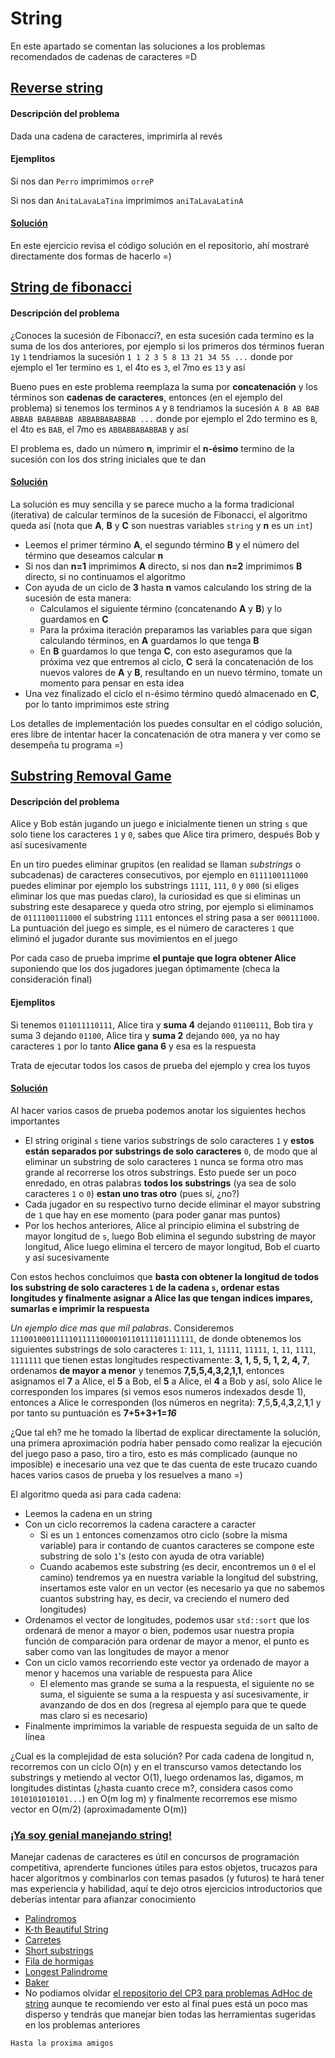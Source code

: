 # String
En este apartado se comentan las soluciones a los problemas recomendados de cadenas de caracteres =D

## [Reverse string](https://omegaup.com/arena/problem/Reverse-String/#problems)
#### Descripción del problema
Dada una cadena de caracteres, imprimirla al revés

#### Ejemplitos
Si nos dan `Perro` imprimimos `orreP`

Si nos dan `AnitaLavaLaTina` imprimimos `aniTaLavaLatinA`

#### [Solución](https://github.com/CPCESFM/Material-Apoyo-Tutoriales/blob/master/string/Reverse_string.md)
En este ejercicio revisa el código solución en el repositorio, ahí mostraré directamente dos formas de hacerlo =)

## [String de fibonacci](https://omegaup.com/arena/problem/Fibonacci-String/#problems)
#### Descripción del problema
¿Conoces la sucesión de Fibonacci?, en esta sucesión cada termino es la suma de los dos anteriores, por ejemplo si los primeros dos términos fueran `1`y `1` tendriamos la sucesión `1 1 2 3 5 8 13 21 34 55 ...` donde por ejemplo el 1er termino es `1`, el 4to es `3`, el 7mo es `13` y así

Bueno pues en este problema reemplaza la suma por **concatenación** y los términos son **cadenas de caracteres**, entonces (en el ejemplo del problema) si tenemos los terminos `A` y `B` tendriamos la sucesión `A B AB BAB ABBAB BABABBAB ABBABBABABBAB ...` donde por ejemplo el 2do termino es `B`, el 4to es `BAB`, el 7mo es `ABBABBABABBAB` y así

El problema es, dado un número **n**, imprimir el **n-ésimo** termino de la sucesión con los dos string iniciales que te dan

#### [Solución](https://github.com/CPCESFM/Material-Apoyo-Tutoriales/blob/master/string/String_de_Fibonacci.cpp)
La solución es muy sencilla y se parece mucho a la forma tradicional (iterativa) de calcular terminos de la sucesión de Fibonacci, el algoritmo queda así (nota que **A**, **B** y **C** son nuestras variables `string` y **n** es un `int`)
+ Leemos el primer término **A**, el segundo término **B** y el número del término que deseamos calcular **n**
+ Si nos dan **n=1** imprimimos **A** directo, si nos dan **n=2** imprimimos **B** directo, si no continuamos el algoritmo
+ Con ayuda de un ciclo de **3** hasta **n** vamos calculando los string de la sucesión de esta manera:
	+ Calculamos el siguiente término (concatenando **A** y **B**) y lo guardamos en **C**
	+ Para la próxima iteración preparamos las variables para que sigan calculando términos, en **A** guardamos lo que tenga **B**
	+ En **B** guardamos lo que tenga **C**, con esto aseguramos que la próxima vez que entremos al ciclo, **C** será la concatenación de los nuevos valores de **A** y **B**, resultando en un nuevo término, tomate un momento para pensar en esta idea
+ Una vez finalizado el ciclo el n-ésimo término quedó almacenado en **C**, por lo tanto imprimimos este string

Los detalles de implementación los puedes consultar en el código solución, eres libre de intentar hacer la concatenación de otra manera y ver como se desempeña tu programa =)

## [Substring Removal Game](https://codeforces.com/contest/1398/problem/B)
#### Descripción del problema
Alice y Bob están jugando un juego e inicialmente tienen un string `s` que solo tiene los caracteres `1` y `0`, sabes que Alice tira primero, después Bob y así sucesivamente

En un tiro puedes eliminar grupitos (en realidad se llaman _substrings_ o subcadenas) de caracteres consecutivos, por ejemplo en `0111100111000` puedes eliminar por ejemplo los substrings `1111`, `111`, `0` y `000` (si eliges eliminar los que mas puedas claro), la curiosidad es que si eliminas un substring este desaparece y queda otro string, por ejemplo si eliminamos de `0111100111000` el substring `1111` entonces el string pasa a ser `000111000`. La puntuación del juego es simple, es el número de caracteres `1` que eliminó el jugador durante sus movimientos en el juego

Por cada caso de prueba imprime **el puntaje que logra obtener Alice** suponiendo que los dos jugadores juegan óptimamente (checa la consideración final)

#### Ejemplitos
Si tenemos `011011110111`, Alice tira y **suma 4** dejando `01100111`, Bob tira y suma 3 dejando `01100`, Alice tira y **suma 2** dejando `000`, ya no hay caracteres `1` por lo tanto **Alice gana 6** y esa es la respuesta

Trata de ejecutar todos los casos de prueba del ejemplo y crea los tuyos

#### [Solución](https://github.com/CPCESFM/Material-Apoyo-Tutoriales/blob/master/string/Substring_Removal_Game.cpp)
Al hacer varios casos de prueba podemos anotar los siguientes hechos importantes
+ El string original `s` tiene varios substrings de solo caracteres `1` y **estos están separados por substrings de solo caracteres** `0`, de modo que al eliminar un substring de solo caracteres `1` nunca se forma otro mas grande al recorrerse los otros substrings. Esto puede ser un poco enredado, en otras palabras **todos los substrings** (ya sea de solo caracteres `1` o `0`) **estan uno tras otro** (pues sí, ¿no?)
+ Cada jugador en su respectivo turno decide eliminar el mayor substring de `1` que hay en ese momento (para poder ganar mas puntos)
+ Por los hechos anteriores, Alice al principio elimina el substring de mayor longitud de `s`, luego Bob elimina el segundo substring de mayor longitud, Alice luego elimina el tercero de mayor longitud, Bob el cuarto y así sucesivamente

Con estos hechos concluimos que **basta con obtener la longitud de todos los substring de solo caracteres `1` de la cadena `s`, ordenar estas longitudes y finalmente asignar a Alice las que tengan indices impares, sumarlas e imprimir la respuesta**

_Un ejemplo dice mas que mil palabras_. Consideremos `11100100011111011111000010110111101111111`, de donde obtenemos los siguientes substrings de solo caracteres `1`: `111`, `1`, `11111`, `11111`, `1`, `11`, `1111`, `1111111` que tienen estas longitudes respectivamente: **3, 1, 5, 5, 1, 2, 4, 7**, ordenamos **de mayor a menor** y tenemos **7,5,5,4,3,2,1,1**, entonces asignamos el **7** a Alice, el **5** a Bob, el **5** a Alice, el **4** a Bob y así, solo Alice le corresponden los impares (si vemos esos numeros indexados desde 1), entonces a Alice le corresponden (los números en negrita): **7**,5,**5**,4,**3**,2,**1**,1 y por tanto su puntuación es **7+5+3+1=_16_**

¿Que tal eh? me he tomado la libertad de explicar directamente la solución, una primera aproximación podría haber pensado como realizar la ejecución del juego paso a paso, tiro a tiro, esto es más complicado (aunque no imposible) e inecesario una vez que te das cuenta de este trucazo cuando haces varios casos de prueba y los resuelves a mano =)

El algoritmo queda asi para cada cadena:
+ Leemos la cadena en un string
+ Con un ciclo recorremos la cadena caractere a caracter
	+ Si es un `1` entonces comenzamos otro ciclo (sobre la misma variable) para ir contando de cuantos caracteres se compone este substring de solo `1`'s (esto con ayuda de otra variable)
	+ Cuando acabemos este substring (es decir, encontremos un `0` el el camino) tendremos ya en nuestra variable la longitud del substring, insertamos este valor en un vector (es necesario ya que no sabemos cuantos substring hay, es decir, va creciendo el numero ded longitudes)
+ Ordenamos el vector de longitudes, podemos usar `std::sort` que los ordenará de menor a mayor o bien, podemos usar nuestra propia función de comparación para ordenar de mayor a menor, el punto es saber como van las longitudes de mayor a menor
+ Con un ciclo vamos recorriendo este vector ya ordenado de mayor a menor y hacemos una variable de respuesta para Alice
	+ El elemento mas grande se suma a la respuesta, el siguiente no se suma, el siguiente se suma a la respuesta y así sucesivamente, ir avanzando de dos en dos (regresa al ejemplo para que te quede mas claro si es necesario)
+ Finalmente imprimimos la variable de respuesta seguida de un salto de línea

¿Cual es la complejidad de esta solución? Por cada cadena de longitud n, recorremos con un ciclo O(n) y en el transcurso vamos detectando los substrings y metiendo al vector O(1), luego ordenamos las, digamos, m longitudes distintas (¿hasta cuanto crece m?, considera casos como `1010101010101...`) en O(m log m) y finalmente recorremos ese mismo vector en O(m/2) (aproximadamente O(m))

### [¡Ya soy genial manejando string!](https://www.youtube.com/watch?v=BtLSaxRnIhc)
Manejar cadenas de caracteres es útil en concursos de programación competitiva, aprenderte funciones útiles para estos objetos, trucazos para hacer algoritmos y combinarlos con temas pasados (y futuros) te hará tener mas experiencia y habilidad, aquí te dejo otros ejercicios introductorios que deberías intentar para afianzar conocimiento
+ [Palindromos](https://omegaup.com/arena/problem/COMI-Palindromos/#problems)
+ [K-th Beautiful String](https://codeforces.com/contest/1328/problem/B)
+ [Carretes](https://omegaup.com/arena/problem/Carretes/#problems)
+ [Short substrings](https://codeforces.com/problemset/problem/1367/A)
+ [Fila de hormigas](https://omegaup.com/arena/problem/Fila-de-hormigas#problems)
+ [Longest Palindrome](https://codeforces.com/problemset/problem/1304/B)
+ [Baker](https://omegaup.com/arena/problem/Baker/#problems)
+ No podiamos olvidar [el repositorio del CP3 para problemas AdHoc de string](https://onlinejudge.org/index.php?option=com_onlinejudge&Itemid=8&category=737) aunque te recomiendo ver esto al final pues está un poco mas disperso y tendrás que manejar bien todas las herramientas sugeridas en los problemas anteriores

`Hasta la proxima amigos`
